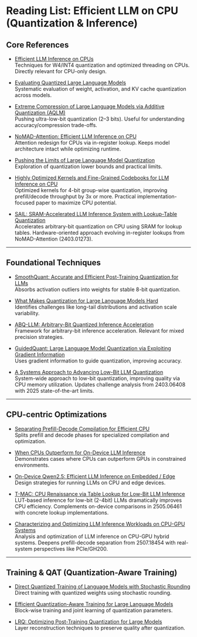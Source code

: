# Reading List: Efficient LLM on CPU (Quantization & Inference)

## Core References

- [Efficient LLM Inference on CPUs](https://arxiv.org/abs/2311.00502)  
  Techniques for W4/INT4 quantization and optimized threading on CPUs. Directly relevant for CPU-only design.

- [Evaluating Quantized Large Language Models](https://arxiv.org/abs/2402.18158)  
  Systematic evaluation of weight, activation, and KV cache quantization across models.

- [Extreme Compression of Large Language Models via Additive Quantization (AQLM)](https://arxiv.org/html/2401.06118v2)  
  Pushing ultra-low-bit quantization (2–3 bits). Useful for understanding accuracy/compression trade-offs.

- [NoMAD-Attention: Efficient LLM Inference on CPU](https://arxiv.org/abs/2403.01273)  
  Attention redesign for CPUs via in-register lookup. Keeps model architecture intact while optimizing runtime.

- [Pushing the Limits of Large Language Model Quantization](https://arxiv.org/abs/2411.17525)  
  Exploration of quantization lower bounds and practical limits.

- [Highly Optimized Kernels and Fine-Grained Codebooks for LLM Inference on CPU](https://arxiv.org/abs/2501.00032)  
  Optimized kernels for 4-bit group-wise quantization, improving prefill/decode throughput by 3x or more. Practical implementation-focused paper to maximize CPU potential.

- [SAIL: SRAM-Accelerated LLM Inference System with Lookup-Table Quantization](https://arxiv.org/abs/2509.25853)  
  Accelerates arbitrary-bit quantization on CPU using SRAM for lookup tables. Hardware-oriented approach evolving in-register lookups from NoMAD-Attention (2403.01273).

---

## Foundational Techniques

- [SmoothQuant: Accurate and Efficient Post-Training Quantization for LLMs](https://arxiv.org/abs/2211.10438)  
  Absorbs activation outliers into weights for stable 8-bit quantization.

- [What Makes Quantization for Large Language Models Hard](https://arxiv.org/abs/2403.06408)  
  Identifies challenges like long-tail distributions and activation scale variability.

- [ABQ-LLM: Arbitrary-Bit Quantized Inference Acceleration](https://arxiv.org/abs/2408.08554)  
  Framework for arbitrary-bit inference acceleration. Relevant for mixed precision strategies.

- [GuidedQuant: Large Language Model Quantization via Exploiting Gradient Information](https://arxiv.org/abs/2505.07004)  
  Uses gradient information to guide quantization, improving accuracy.

- [A Systems Approach to Advancing Low-Bit LLM Quantization](https://arxiv.org/abs/2412.20185)  
  System-wide approach to low-bit quantization, improving quality via CPU memory utilization. Updates challenge analysis from 2403.06408 with 2025 state-of-the-art limits.

---

## CPU-centric Optimizations

- [Separating Prefill-Decode Compilation for Efficient CPU](https://arxiv.org/abs/2507.18454)  
  Splits prefill and decode phases for specialized compilation and optimization.

- [When CPUs Outperform for On-Device LLM Inference](https://arxiv.org/abs/2505.06461)  
  Demonstrates cases where CPUs can outperform GPUs in constrained environments.

- [On-Device Qwen2.5: Efficient LLM Inference on Embedded / Edge](https://arxiv.org/abs/2504.17376)  
  Design strategies for running LLMs on CPU and edge devices.

- [T-MAC: CPU Renaissance via Table Lookup for Low-Bit LLM Inference](https://arxiv.org/abs/2407.00088)  
  LUT-based inference for low-bit (2-4bit) LLMs dramatically improves CPU efficiency. Complements on-device comparisons in 2505.06461 with concrete lookup implementations.

- [Characterizing and Optimizing LLM Inference Workloads on CPU-GPU Systems](https://arxiv.org/abs/2504.11750)  
  Analysis and optimization of LLM inference on CPU-GPU hybrid systems. Deepens prefill-decode separation from 2507.18454 with real-system perspectives like PCIe/GH200.

---

## Training & QAT (Quantization-Aware Training)

- [Direct Quantized Training of Language Models with Stochastic Rounding](https://arxiv.org/html/2412.04787v1)  
  Direct training with quantized weights using stochastic rounding.

- [Efficient Quantization-Aware Training for Large Language Models](https://arxiv.org/abs/2407.11062)  
  Block-wise training and joint learning of quantization parameters.

- [LRQ: Optimizing Post-Training Quantization for Large Models](https://arxiv.org/abs/2407.11534)  
  Layer reconstruction techniques to preserve quality after quantization.
